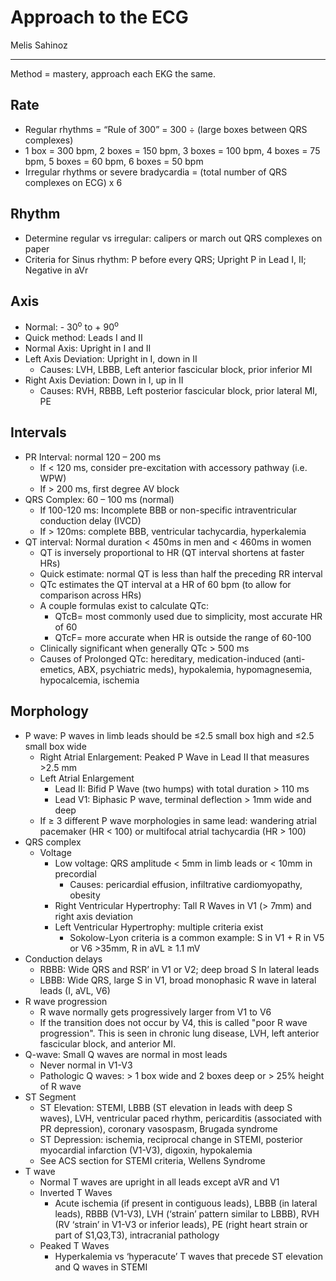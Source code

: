 # Approach to the ECG

Melis Sahinoz

---

Method = mastery, approach each EKG the same.

## Rate

- Regular rhythms = “Rule of 300” = 300 ÷ (large boxes between QRS
    complexes)
- 1 box = 300 bpm, 2 boxes = 150 bpm, 3 boxes = 100 bpm, 4 boxes = 75 bpm, 5 boxes = 60 bpm, 6 boxes = 50 bpm 
- Irregular rhythms or severe bradycardia = (total number of QRS
    complexes on ECG) x 6

## Rhythm

- Determine regular vs irregular: calipers or march out QRS complexes
    on paper
- Criteria for Sinus rhythm: P before every QRS; Upright P in Lead I,
    II; Negative in aVr

## Axis

- Normal: - 30<sup>o</sup> to + 90<sup>o</sup>
- Quick method: Leads I and II
- Normal Axis: Upright in I and II
- Left Axis Deviation: Upright in I, down in II
    - Causes: LVH, LBBB, Left anterior fascicular block, prior
        inferior MI
- Right Axis Deviation: Down in I, up in II
    - Causes: RVH, RBBB, Left posterior fascicular block, prior
        lateral MI, PE

## Intervals

- PR Interval: normal 120 – 200 ms
    - If < 120 ms, consider pre-excitation with accessory pathway (i.e.
        WPW)
    - If > 200 ms, first degree AV block
- QRS Complex: 60 – 100 ms (normal)
    - If 100-120 ms: Incomplete BBB or non-specific intraventricular
        conduction delay (IVCD)
    - If > 120ms: complete BBB, ventricular tachycardia, hyperkalemia
- QT interval: Normal duration < 450ms in men and < 460ms in women
    - QT is inversely proportional to HR (QT interval shortens at faster
        HRs)
    - Quick estimate: normal QT is less than half the preceding RR
        interval
    - QTc estimates the QT interval at a HR of 60 bpm (to allow for
        comparison across HRs)
    - A couple formulas exist to calculate QTc:
        - QTcB= most commonly used due to simplicity, most accurate HR of
            60
        - QTcF= more accurate when HR is outside the range of 60-100
    - Clinically significant when generally QTc > 500 ms
    - Causes of Prolonged QTc: hereditary, medication-induced
        (anti-emetics, ABX, psychiatric meds), hypokalemia, hypomagnesemia,
        hypocalcemia, ischemia

## Morphology

- P wave: P waves in limb leads should be ≤2.5 small box high and ≤2.5
    small box wide
    - Right Atrial Enlargement: Peaked P Wave in Lead II that measures >2.5 mm
    - Left Atrial Enlargement
        - Lead II: Bifid P Wave (two humps) with total duration > 110 ms
        - Lead V1: Biphasic P wave, terminal deflection > 1mm wide and deep
    - If ≥ 3 different P wave morphologies in same lead: wandering atrial
        pacemaker (HR < 100) or multifocal atrial tachycardia (HR > 100)
- QRS complex
    - Voltage
        - Low voltage: QRS amplitude < 5mm in limb leads or < 10mm in
            precordial
            - Causes: pericardial effusion, infiltrative cardiomyopathy,
                obesity
        - Right Ventricular Hypertrophy: Tall R Waves in V1 (> 7mm) and
            right axis deviation
        - Left Ventricular Hypertrophy: multiple criteria exist
            - Sokolow-Lyon criteria is a common example: S in V1 + R in V5
                or V6 >35mm, R in aVL ≥ 1.1 mV
- Conduction delays
    - RBBB: Wide QRS and RSR’ in V1 or V2; deep broad S In lateral
        leads
    - LBBB: Wide QRS, large S in V1, broad monophasic R wave in
        lateral leads (I, aVL, V6)
- R wave progression
    - R wave normally gets progressively larger from V1 to V6
    - If the transition does not occur by V4, this is called "poor R
        wave progression". This is seen in chronic lung disease, LVH,
        left anterior fascicular block, and anterior MI.
- Q-wave: Small Q waves are normal in most leads
    - Never normal in V1-V3
    - Pathologic Q waves: > 1 box wide and 2 boxes deep or > 25% height
        of R wave
- ST Segment
    - ST Elevation: STEMI, LBBB (ST elevation in leads with deep S waves),
        LVH, ventricular paced rhythm, pericarditis (associated with PR
        depression), coronary vasospasm, Brugada syndrome
    - ST Depression: ischemia, reciprocal change in STEMI, posterior
        myocardial infarction (V1-V3), digoxin, hypokalemia
    - See ACS section for STEMI criteria, Wellens Syndrome
- T wave
    - Normal T waves are upright in all leads except aVR and V1
    - Inverted T Waves
        - Acute ischemia (if present in contiguous leads), LBBB (in
            lateral leads), RBBB (V1-V3), LVH (‘strain’ pattern similar to
            LBBB), RVH (RV ‘strain’ in V1-V3 or inferior leads), PE (right
            heart strain or part of S1,Q3,T3), intracranial pathology
    - Peaked T Waves
        - Hyperkalemia vs ‘hyperacute’ T waves that precede ST elevation
            and Q waves in STEMI
